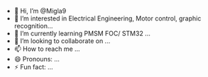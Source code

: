 - 👋 Hi, I’m @Migla9
- 👀 I’m interested in Electrical Engineering, Motor control, graphic recognition...
- 🌱 I’m currently learning PMSM FOC/ STM32 ...
- 💞️ I’m looking to collaborate on ...
- 📫 How to reach me ...
- 😄 Pronouns: ...
- ⚡ Fun fact: ...

<!---
Migla9/Migla9 is a ✨ special ✨ repository because its `README.md` (this file) appears on your GitHub profile.
You can click the Preview link to take a look at your changes.
--->
